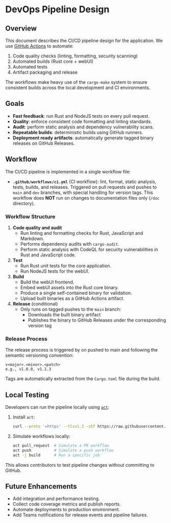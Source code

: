 # DevOps Pipeline Design

## Overview

This document describes the CI/CD pipeline design for the application. We use
[GitHub Actions](https://docs.github.com/en/actions/get-started/understand-github-actions)
to automate:

1. Code quality checks (linting, formatting, security scanning)
2. Automated builds (Rust core + webUI)
3. Automated tests
4. Artifact packaging and release

The workflows make heavy use of the `cargo-make` system to ensure consistent
builds across the local development and CI environments.

## Goals

- **Fast feedback**: run Rust and NodeJS tests on every pull request.
- **Quality**: enforce consistent code formatting and linting standards.
- **Audit**: perform static analysis and dependency vulnerability scans.
- **Repeatable builds**: deterministic builds using GitHub runners.
- **Deployment ready artifacts**: automatically generate tagged binary releases
  on GitHub Releases.

## Workflow

The CI/CD pipeline is implemented in a single workflow file:

- **`.github/workflows/ci.yml`** (CI workflow): lint, format, static analysis,
  tests, builds, and releases. Triggered on pull requests and pushes to `main`
  and `dev` branches, with special handling for version tags. This workflow does
  **NOT** run on changes to documentation files only (`/doc` directory).

### Workflow Structure

1. **Code quality and audit**
   - Run linting and formatting checks for Rust, JavaScript and Markdown.
   - Performs dependency audits with `cargo-audit`.
   - Perform static analysis with CodeQL for security vulnerabilities in Rust
     and JavaScript code.
2. **Test**
   - Run Rust unit tests for the core application.
   - Run NodeJS tests for the webUI.
3. **Build**
   - Build the webUI frontend.
   - Embed webUI assets into the Rust core binary.
   - Produce a single self-contained binary for validation.
   - Upload built binaries as a GitHub Actions artifact.
4. **Release** (conditional)
   - Only runs on tagged pushes to the `main` branch:
     - Downloads the built binary artifact
     - Publishes the binary to GitHub Releases under the corresponding version
       tag

### Release Process

The release process is triggered by on pushed to main and following the semantic
versioning convention:

```
v<major>.<minor>.<patch>
e.g., v1.0.0, v1.1.3
```

Tags are automatically extracted from the `Cargo.toml` file during the build.

## Local Testing

Developers can run the pipeline locally using
[`act`](https://github.com/nektos/act):

1. Install `act`:

   ```bash
   curl --proto '=https' --tlsv1.2 -sSf https://raw.githubusercontent.com/nektos/act/master/install.sh | sudo bash
   ```

2. Simulate workflows locally:

   ```bash
   act pull_request  # Simulate a PR workflow
   act push          # Simulate a push workflow
   act -j build      # Run a specific job
   ```

This allows contributors to test pipeline changes without committing to GitHub.

## Future Enhancements

- Add integration and performance testing.
- Collect code coverage metrics and publish reports.
- Automate deployments to production environment.
- Add Teams notifications for release events and pipeline failures.
